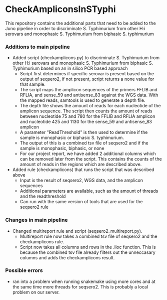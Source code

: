 # CheckAmpliconsInSTyphi
This repository contains the additional parts that need to be added to the Juno pipeline in order to discriminate S. Typhimurium from other H:i serovars and monophasic S. Typhimurium from biphasic S. typhimurium

### Additions to main pipeline
- Added script (checkamplicons.py) to discriminate S. Typhimurium from other H:i serovars and monophasic S. Typhimurium from biphasic S. Typhimurium based on an in silico PCR based approach
  - Script first determines if specific serovar is present based on the output of seqsero2, if not present, script returns a none value for that sample.
  - The script maps the amplicon sequences of the primers FFLIB and RFLIA, and sense_59 and antisense_83 against the WGS data. With the mapped reads, samtools is used to generate a depth file. 
  - The depth file shows the amount of reads for each nucleotide of the amplicon sequence. The script then counts the amount of reads between nucleotide 75 and 780 for the FFLIB and RFLIA amplicon and nucleotide 425 and 1130 for the sense_59 and antisense_83 amplicon
  - A parameter "ReadThreshold" is then used to determine if the sample is monophasic or biphasic S. typhimurium.
  - The output of this is a combined tsv file of seqsero2 and if the sample is monophasic, biphasic, or none
  - For our project report, we have added 2 additional columns which can be removed later from the script. This contains the counts of the amount of reads in the regions which are described above.
- Added rule (checkamplicons) that runs the script that was described above
  - Input is the result of seqsero2, WGS data, and the amplicon sequences
  - Additional parameters are available, such as the amount of threads and the readthreshold
  - Can run with the same version of tools that are used for the seqsero2 rule

### Changes in main pipeline
- Changed multireport rule and script (seqsero2_multireport.py). 
    - Multireport rule now takes a combined tsv file of seqsero2 and the checkamplicons rule.
    - Script now takes all columns and rows in the .iloc function. This is because the combined tsv file already filters out the unneccasary columns and adds the checkamplicons result.

### Possible errors
- ran into a problem when running snakemake using more cores and at the same time more threads for seqsero2. This is probably a local problem on our server.
